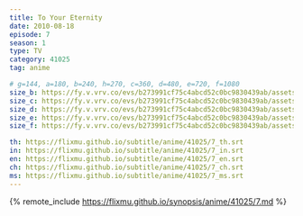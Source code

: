 ```yaml
---
title: To Your Eternity
date: 2010-08-18
episode: 7
season: 1
type: TV
category: 41025
tag: anime

# g=144, a=180, b=240, h=270, c=360, d=480, e=720, f=1080
size_b: https://fy.v.vrv.co/evs/b273991cf75c4abcd52c0bc9830439ab/assets/d9cd31daaa81cfba16e261236a755b63_4063727.mp4
size_c: https://fy.v.vrv.co/evs/b273991cf75c4abcd52c0bc9830439ab/assets/d9cd31daaa81cfba16e261236a755b63_4063726.mp4
size_d: https://fy.v.vrv.co/evs/b273991cf75c4abcd52c0bc9830439ab/assets/d9cd31daaa81cfba16e261236a755b63_4063728.mp4
size_e: https://fy.v.vrv.co/evs/b273991cf75c4abcd52c0bc9830439ab/assets/d9cd31daaa81cfba16e261236a755b63_4063729.mp4
size_f: https://fy.v.vrv.co/evs/b273991cf75c4abcd52c0bc9830439ab/assets/d9cd31daaa81cfba16e261236a755b63_4063730.mp4

th: https://flixmu.github.io/subtitle/anime/41025/7_th.srt
in: https://flixmu.github.io/subtitle/anime/41025/7_in.srt
en: https://flixmu.github.io/subtitle/anime/41025/7_en.srt
ch: https://flixmu.github.io/subtitle/anime/41025/7_ch.srt
ms: https://flixmu.github.io/subtitle/anime/41025/7_ms.srt
---
```

{% remote_include https://flixmu.github.io/synopsis/anime/41025/7.md %}
